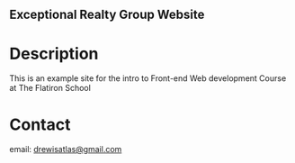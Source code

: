 Exceptional Realty Group Website
---

# Description

This is an example  site for the intro to Front-end Web development Course at The Flatiron School

# Contact

email: drewisatlas@gmail.com
